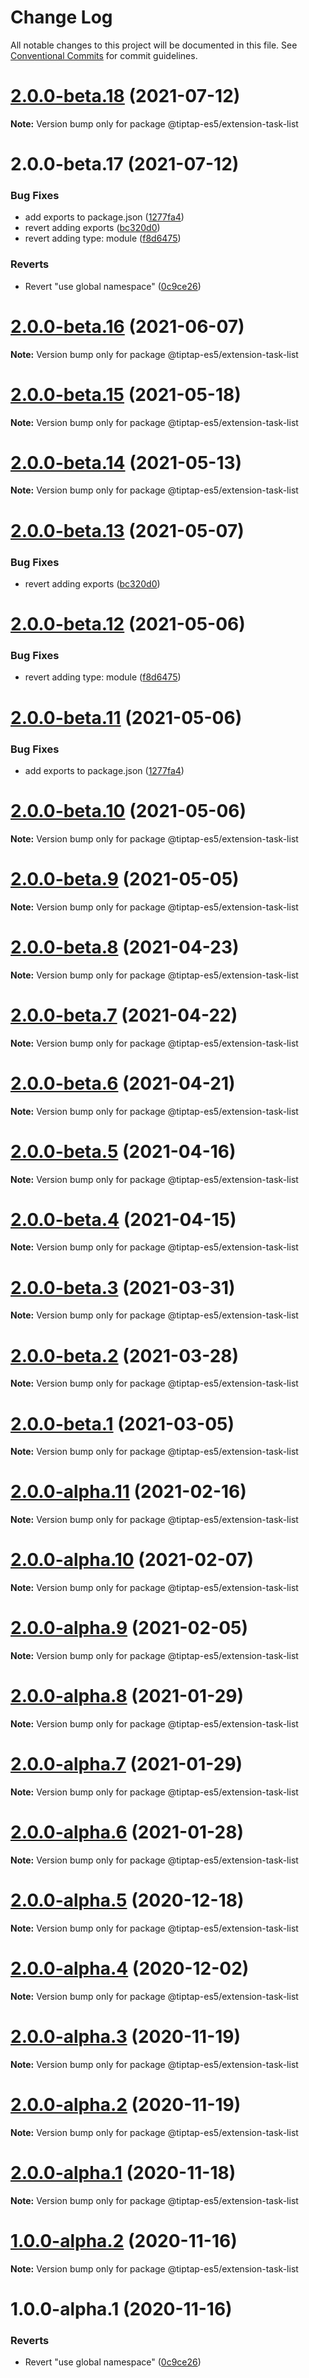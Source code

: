 # Change Log

All notable changes to this project will be documented in this file.
See [Conventional Commits](https://conventionalcommits.org) for commit guidelines.

# [2.0.0-beta.18](https://github.com/justame/tiptap/compare/@tiptap-es5/extension-task-list@2.0.0-beta.17...@tiptap-es5/extension-task-list@2.0.0-beta.18) (2021-07-12)

**Note:** Version bump only for package @tiptap-es5/extension-task-list





# 2.0.0-beta.17 (2021-07-12)


### Bug Fixes

* add exports to package.json ([1277fa4](https://github.com/justame/tiptap/commit/1277fa47151e9c039508cdb219bdd0ffe647f4ee))
* revert adding exports ([bc320d0](https://github.com/justame/tiptap/commit/bc320d0b4b80b0e37a7e47a56e0f6daec6e65d98))
* revert adding type: module ([f8d6475](https://github.com/justame/tiptap/commit/f8d6475e2151faea6f96baecdd6bd75880d50d2c))


### Reverts

* Revert "use global namespace" ([0c9ce26](https://github.com/justame/tiptap/commit/0c9ce26c02c07d88a757c01b0a9d7f9e2b0b7502))





# [2.0.0-beta.16](https://github.com/ueberdosis/tiptap/compare/@tiptap-es5/extension-task-list@2.0.0-beta.15...@tiptap-es5/extension-task-list@2.0.0-beta.16) (2021-06-07)

**Note:** Version bump only for package @tiptap-es5/extension-task-list

# [2.0.0-beta.15](https://github.com/ueberdosis/tiptap/compare/@tiptap-es5/extension-task-list@2.0.0-beta.14...@tiptap-es5/extension-task-list@2.0.0-beta.15) (2021-05-18)

**Note:** Version bump only for package @tiptap-es5/extension-task-list

# [2.0.0-beta.14](https://github.com/ueberdosis/tiptap/compare/@tiptap-es5/extension-task-list@2.0.0-beta.13...@tiptap-es5/extension-task-list@2.0.0-beta.14) (2021-05-13)

**Note:** Version bump only for package @tiptap-es5/extension-task-list

# [2.0.0-beta.13](https://github.com/ueberdosis/tiptap/compare/@tiptap-es5/extension-task-list@2.0.0-beta.12...@tiptap-es5/extension-task-list@2.0.0-beta.13) (2021-05-07)

### Bug Fixes

- revert adding exports ([bc320d0](https://github.com/ueberdosis/tiptap/commit/bc320d0b4b80b0e37a7e47a56e0f6daec6e65d98))

# [2.0.0-beta.12](https://github.com/ueberdosis/tiptap/compare/@tiptap-es5/extension-task-list@2.0.0-beta.11...@tiptap-es5/extension-task-list@2.0.0-beta.12) (2021-05-06)

### Bug Fixes

- revert adding type: module ([f8d6475](https://github.com/ueberdosis/tiptap/commit/f8d6475e2151faea6f96baecdd6bd75880d50d2c))

# [2.0.0-beta.11](https://github.com/ueberdosis/tiptap/compare/@tiptap-es5/extension-task-list@2.0.0-beta.10...@tiptap-es5/extension-task-list@2.0.0-beta.11) (2021-05-06)

### Bug Fixes

- add exports to package.json ([1277fa4](https://github.com/ueberdosis/tiptap/commit/1277fa47151e9c039508cdb219bdd0ffe647f4ee))

# [2.0.0-beta.10](https://github.com/ueberdosis/tiptap/compare/@tiptap-es5/extension-task-list@2.0.0-beta.9...@tiptap-es5/extension-task-list@2.0.0-beta.10) (2021-05-06)

**Note:** Version bump only for package @tiptap-es5/extension-task-list

# [2.0.0-beta.9](https://github.com/ueberdosis/tiptap/compare/@tiptap-es5/extension-task-list@2.0.0-beta.8...@tiptap-es5/extension-task-list@2.0.0-beta.9) (2021-05-05)

**Note:** Version bump only for package @tiptap-es5/extension-task-list

# [2.0.0-beta.8](https://github.com/ueberdosis/tiptap/compare/@tiptap-es5/extension-task-list@2.0.0-beta.7...@tiptap-es5/extension-task-list@2.0.0-beta.8) (2021-04-23)

**Note:** Version bump only for package @tiptap-es5/extension-task-list

# [2.0.0-beta.7](https://github.com/ueberdosis/tiptap/compare/@tiptap-es5/extension-task-list@2.0.0-beta.6...@tiptap-es5/extension-task-list@2.0.0-beta.7) (2021-04-22)

**Note:** Version bump only for package @tiptap-es5/extension-task-list

# [2.0.0-beta.6](https://github.com/ueberdosis/tiptap/compare/@tiptap-es5/extension-task-list@2.0.0-beta.5...@tiptap-es5/extension-task-list@2.0.0-beta.6) (2021-04-21)

**Note:** Version bump only for package @tiptap-es5/extension-task-list

# [2.0.0-beta.5](https://github.com/ueberdosis/tiptap/compare/@tiptap-es5/extension-task-list@2.0.0-beta.4...@tiptap-es5/extension-task-list@2.0.0-beta.5) (2021-04-16)

**Note:** Version bump only for package @tiptap-es5/extension-task-list

# [2.0.0-beta.4](https://github.com/ueberdosis/tiptap/compare/@tiptap-es5/extension-task-list@2.0.0-beta.3...@tiptap-es5/extension-task-list@2.0.0-beta.4) (2021-04-15)

**Note:** Version bump only for package @tiptap-es5/extension-task-list

# [2.0.0-beta.3](https://github.com/ueberdosis/tiptap/compare/@tiptap-es5/extension-task-list@2.0.0-beta.2...@tiptap-es5/extension-task-list@2.0.0-beta.3) (2021-03-31)

**Note:** Version bump only for package @tiptap-es5/extension-task-list

# [2.0.0-beta.2](https://github.com/ueberdosis/tiptap/compare/@tiptap-es5/extension-task-list@2.0.0-beta.1...@tiptap-es5/extension-task-list@2.0.0-beta.2) (2021-03-28)

**Note:** Version bump only for package @tiptap-es5/extension-task-list

# [2.0.0-beta.1](https://github.com/ueberdosis/tiptap/compare/@tiptap-es5/extension-task-list@2.0.0-alpha.11...@tiptap-es5/extension-task-list@2.0.0-beta.1) (2021-03-05)

**Note:** Version bump only for package @tiptap-es5/extension-task-list

# [2.0.0-alpha.11](https://github.com/ueberdosis/tiptap/compare/@tiptap-es5/extension-task-list@2.0.0-alpha.10...@tiptap-es5/extension-task-list@2.0.0-alpha.11) (2021-02-16)

**Note:** Version bump only for package @tiptap-es5/extension-task-list

# [2.0.0-alpha.10](https://github.com/ueberdosis/tiptap/compare/@tiptap-es5/extension-task-list@2.0.0-alpha.9...@tiptap-es5/extension-task-list@2.0.0-alpha.10) (2021-02-07)

**Note:** Version bump only for package @tiptap-es5/extension-task-list

# [2.0.0-alpha.9](https://github.com/ueberdosis/tiptap/compare/@tiptap-es5/extension-task-list@2.0.0-alpha.8...@tiptap-es5/extension-task-list@2.0.0-alpha.9) (2021-02-05)

**Note:** Version bump only for package @tiptap-es5/extension-task-list

# [2.0.0-alpha.8](https://github.com/ueberdosis/tiptap/compare/@tiptap-es5/extension-task-list@2.0.0-alpha.7...@tiptap-es5/extension-task-list@2.0.0-alpha.8) (2021-01-29)

**Note:** Version bump only for package @tiptap-es5/extension-task-list

# [2.0.0-alpha.7](https://github.com/ueberdosis/tiptap/compare/@tiptap-es5/extension-task-list@2.0.0-alpha.6...@tiptap-es5/extension-task-list@2.0.0-alpha.7) (2021-01-29)

**Note:** Version bump only for package @tiptap-es5/extension-task-list

# [2.0.0-alpha.6](https://github.com/ueberdosis/tiptap/compare/@tiptap-es5/extension-task-list@2.0.0-alpha.5...@tiptap-es5/extension-task-list@2.0.0-alpha.6) (2021-01-28)

**Note:** Version bump only for package @tiptap-es5/extension-task-list

# [2.0.0-alpha.5](https://github.com/ueberdosis/tiptap/compare/@tiptap-es5/extension-task-list@2.0.0-alpha.4...@tiptap-es5/extension-task-list@2.0.0-alpha.5) (2020-12-18)

**Note:** Version bump only for package @tiptap-es5/extension-task-list

# [2.0.0-alpha.4](https://github.com/ueberdosis/tiptap/compare/@tiptap-es5/extension-task-list@2.0.0-alpha.3...@tiptap-es5/extension-task-list@2.0.0-alpha.4) (2020-12-02)

**Note:** Version bump only for package @tiptap-es5/extension-task-list

# [2.0.0-alpha.3](https://github.com/ueberdosis/tiptap/compare/@tiptap-es5/extension-task-list@2.0.0-alpha.2...@tiptap-es5/extension-task-list@2.0.0-alpha.3) (2020-11-19)

**Note:** Version bump only for package @tiptap-es5/extension-task-list

# [2.0.0-alpha.2](https://github.com/ueberdosis/tiptap/compare/@tiptap-es5/extension-task-list@2.0.0-alpha.1...@tiptap-es5/extension-task-list@2.0.0-alpha.2) (2020-11-19)

**Note:** Version bump only for package @tiptap-es5/extension-task-list

# [2.0.0-alpha.1](https://github.com/ueberdosis/tiptap/compare/@tiptap-es5/extension-task-list@1.0.0-alpha.2...@tiptap-es5/extension-task-list@2.0.0-alpha.1) (2020-11-18)

**Note:** Version bump only for package @tiptap-es5/extension-task-list

# [1.0.0-alpha.2](https://github.com/ueberdosis/tiptap/compare/@tiptap-es5/extension-task-list@1.0.0-alpha.1...@tiptap-es5/extension-task-list@1.0.0-alpha.2) (2020-11-16)

**Note:** Version bump only for package @tiptap-es5/extension-task-list

# 1.0.0-alpha.1 (2020-11-16)

### Reverts

- Revert "use global namespace" ([0c9ce26](https://github.com/ueberdosis/tiptap/commit/0c9ce26c02c07d88a757c01b0a9d7f9e2b0b7502))
